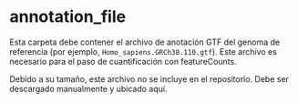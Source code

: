 # annotation_file

Esta carpeta debe contener el archivo de anotación GTF del genoma de referencia (por ejemplo, `Homo_sapiens.GRCh38.110.gtf`). Este archivo es necesario para el paso de cuantificación con featureCounts. 

Debido a su tamaño, este archivo no se incluye en el repositorio. Debe ser descargado manualmente y ubicado aquí.

